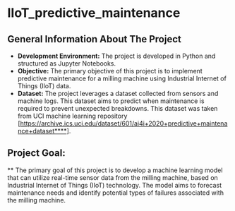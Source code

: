 # IIoT_predictive_maintenance

## General Information About The Project
- **Development Environment:** The project is developed in Python and structured as Jupyter Notebooks.
- **Objective:** The primary objective of this project is to implement predictive maintenance for a milling machine using Industrial Internet of Things (IIoT) data.
- **Dataset:** The project leverages a dataset collected from sensors and machine logs. This dataset aims to predict when maintenance is required to prevent unexpected breakdowns.
               This dataset was taken from UCI machine learning repository [https://archive.ics.uci.edu/dataset/601/ai4i+2020+predictive+maintenance+dataset****].

## Project Goal:
** The primary goal of this project is to develop a machine learning model that can utilize real-time sensor data from the milling machine, based on Industrial Internet of Things (IIoT) technology.                      The model aims to forecast maintenance needs and identify potential types of failures associated with the milling machine.
